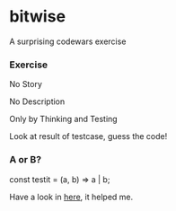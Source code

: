 # bitwise
A surprising codewars exercise

### Exercise

No Story

No Description

Only by Thinking and Testing

Look at result of testcase, guess the code!

### A or B?

const testit = (a, b) => a | b;

Have a look in [here](https://blog.logrocket.com/interesting-use-cases-for-javascript-bitwise-operators/), it helped me.
